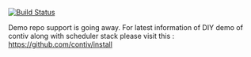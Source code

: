 [![Build Status](http://contiv.ngrok.io/view/Demo%20CI/job/Netplugin%20Installer%20Push%20Build%20Master/badge/icon)](http://contiv.ngrok.io/view/Demo%20CI/job/Netplugin%20Installer%20Push%20Build%20Master/)

Demo repo support is going away. For latest information of DIY demo of contiv along with scheduler stack please visit this :
https://github.com/contiv/install

